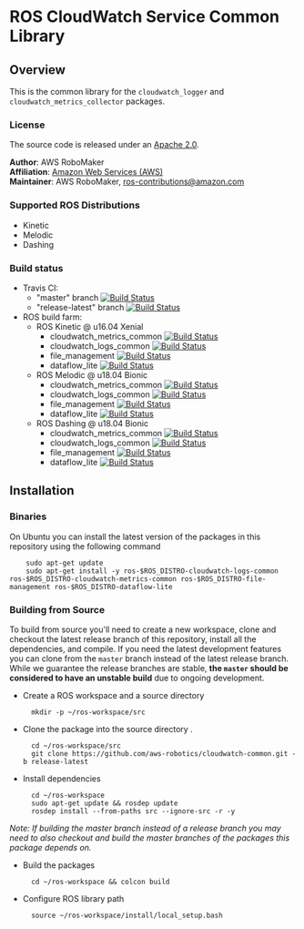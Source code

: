 # ROS CloudWatch Service Common Library


## Overview
This is the common library for the `cloudwatch_logger` and `cloudwatch_metrics_collector` packages.

### License
The source code is released under an [Apache 2.0].

**Author**: AWS RoboMaker<br/>
**Affiliation**: [Amazon Web Services (AWS)]<br/>
**Maintainer**: AWS RoboMaker, ros-contributions@amazon.com

### Supported ROS Distributions
- Kinetic
- Melodic
- Dashing

### Build status
* Travis CI:
    * "master" branch [![Build Status](https://travis-ci.org/aws-robotics/cloudwatch-common.svg?branch=master)](https://travis-ci.org/aws-robotics/cloudwatch-common/branches)
    * "release-latest" branch [![Build Status](https://travis-ci.org/aws-robotics/cloudwatch-common.svg?branch=release-latest)](https://travis-ci.org/aws-robotics/cloudwatch-common/branches)
* ROS build farm:
    * ROS Kinetic @ u16.04 Xenial
        * cloudwatch_metrics_common [![Build Status](http://build.ros.org/job/Kbin_uX64__cloudwatch_metrics_common__ubuntu_xenial_amd64__binary/badge/icon)](http://build.ros.org/job/Kbin_uX64__cloudwatch_metrics_common__ubuntu_xenial_amd64__binary)
        * cloudwatch_logs_common [![Build Status](http://build.ros.org/job/Kbin_uX64__cloudwatch_logs_common__ubuntu_xenial_amd64__binary/badge/icon)](http://build.ros.org/job/Kbin_uX64__cloudwatch_logs_common__ubuntu_xenial_amd64__binary)
        * file_management [![Build Status](http://build.ros.org/job/Kbin_uX64__file_management__ubuntu_xenial_amd64__binary/badge/icon)](http://build.ros.org/job/Kbin_uX64__file_management__ubuntu_xenial_amd64__binary)
        * dataflow_lite [![Build Status](http://build.ros.org/job/Kbin_uX64__dataflow_lite__ubuntu_xenial_amd64__binary/badge/icon)](http://build.ros.org/job/Kbin_uX64__dataflow_lite__ubuntu_xenial_amd64__binary)
    * ROS Melodic @ u18.04 Bionic
        * cloudwatch_metrics_common [![Build Status](http://build.ros.org/job/Mbin_uB64__cloudwatch_metrics_common__ubuntu_bionic_amd64__binary/badge/icon)](http://build.ros.org/job/Mbin_uB64__cloudwatch_metrics_common__ubuntu_bionic_amd64__binary)
        * cloudwatch_logs_common [![Build Status](http://build.ros.org/job/Mbin_uB64__cloudwatch_logs_common__ubuntu_bionic_amd64__binary/badge/icon)](http://build.ros.org/job/Mbin_uB64__cloudwatch_logs_common__ubuntu_bionic_amd64__binary)
        * file_management [![Build Status](http://build.ros.org/job/Mbin_uB64__file_management__ubuntu_bionic_amd64__binary/badge/icon)](http://build.ros.org/job/Mbin_uB64__file_management__ubuntu_bionic_amd64__binary)
        * dataflow_lite [![Build Status](http://build.ros.org/job/Mbin_uB64__dataflow_lite__ubuntu_bionic_amd64__binary/badge/icon)](http://build.ros.org/job/Mbin_uB64__dataflow_lite__ubuntu_bionic_amd64__binary)
    * ROS Dashing @ u18.04 Bionic
        * cloudwatch_metrics_common [![Build Status](http://build.ros2.org/job/Dbin_uB64__cloudwatch_metrics_common__ubuntu_bionic_amd64__binary/badge/icon)](http://build.ros2.org/job/Dbin_uB64__cloudwatch_metrics_common__ubuntu_bionic_amd64__binary)
        * cloudwatch_logs_common [![Build Status](http://build.ros2.org/job/Dbin_uB64__cloudwatch_logs_common__ubuntu_bionic_amd64__binary/badge/icon)](http://build.ros2.org/job/Dbin_uB64__cloudwatch_logs_common__ubuntu_bionic_amd64__binary)
        * file_management [![Build Status](http://build.ros2.org/job/Dbin_uB64__file_management__ubuntu_bionic_amd64__binary/badge/icon)](http://build.ros2.org/job/Dbin_uB64__file_management__ubuntu_bionic_amd64__binary)
        * dataflow_lite [![Build Status](http://build.ros2.org/job/Dbin_uB64__dataflow_lite__ubuntu_bionic_amd64__binary/badge/icon)](http://build.ros2.org/job/Dbin_uB64__dataflow_lite__ubuntu_bionic_amd64__binary)
        
## Installation

### Binaries
On Ubuntu you can install the latest version of the packages in this repository using the following command

        sudo apt-get update
        sudo apt-get install -y ros-$ROS_DISTRO-cloudwatch-logs-common ros-$ROS_DISTRO-cloudwatch-metrics-common ros-$ROS_DISTRO-file-management ros-$ROS_DISTRO-dataflow-lite

### Building from Source

To build from source you'll need to create a new workspace, clone and checkout the latest release branch of this repository, install all the dependencies, and compile. If you need the latest development features you can clone from the `master` branch instead of the latest release branch. While we guarantee the release branches are stable, __the `master` should be considered to have an unstable build__ due to ongoing development. 

- Create a ROS workspace and a source directory

        mkdir -p ~/ros-workspace/src

- Clone the package into the source directory . 

        cd ~/ros-workspace/src
        git clone https://github.com/aws-robotics/cloudwatch-common.git -b release-latest

- Install dependencies

        cd ~/ros-workspace 
        sudo apt-get update && rosdep update
        rosdep install --from-paths src --ignore-src -r -y
        
_Note: If building the master branch instead of a release branch you may need to also checkout and build the master branches of the packages this package depends on._

- Build the packages

        cd ~/ros-workspace && colcon build

- Configure ROS library path

        source ~/ros-workspace/install/local_setup.bash


[Amazon Web Services (AWS)]: https://aws.amazon.com/
[Apache 2.0]: https://aws.amazon.com/apache-2-0/
